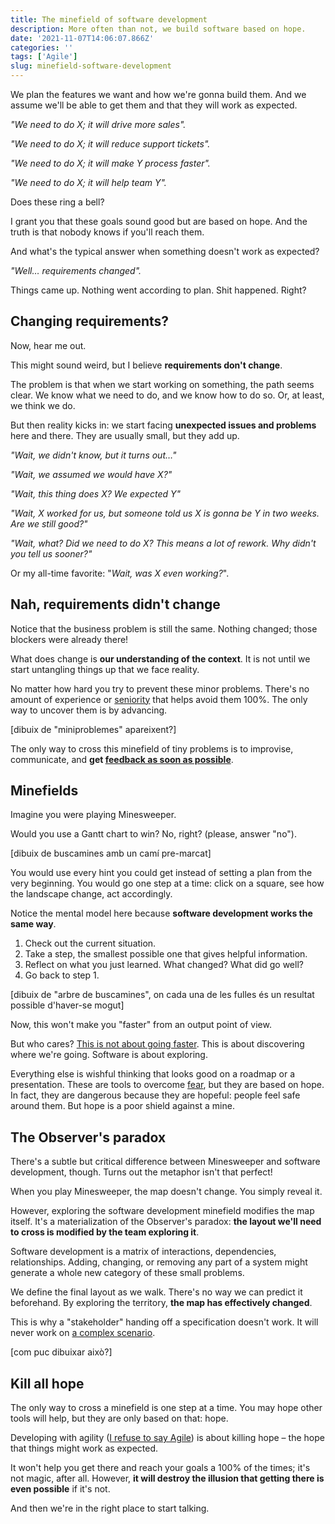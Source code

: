 ```yaml
---
title: The minefield of software development
description: More often than not, we build software based on hope.
date: '2021-11-07T14:06:07.866Z'
categories: ''
tags: ['Agile']
slug: minefield-software-development
---
```


We plan the features we want and how we're gonna build them. And we assume we'll be able to get them and that they will work as expected.

*"We need to do X; it will drive more sales".*

*"We need to do X; it will reduce support tickets".*

*"We need to do X; it will make Y process faster".*

*"We need to do X; it will help team Y".*

Does these ring a bell?

I grant you that these goals sound good but are based on hope. And the truth is that nobody knows if you'll reach them.

And what's the typical answer when something doesn't work as expected?

*"Well… requirements changed".*

Things came up. Nothing went according to plan. Shit happened. Right?


## Changing requirements?

Now, hear me out.

This might sound weird, but I believe **requirements don't change**.

The problem is that when we start working on something, the path seems clear. We know what we need to do, and we know how to do so. Or, at least, we think we do.

But then reality kicks in: we start facing **unexpected issues and problems** here and there. They are usually small, but they add up.

*"Wait, we didn't know, but it turns out…"*

*"Wait, we assumed we would have X?"*

*"Wait, this thing does X? We expected Y"*

*"Wait, X worked for us, but someone told us X is gonna be Y in two weeks. Are we still good?"*

*"Wait, what? Did we need to do X? This means a lot of rework. Why didn't you tell us sooner?"*

Or my all-time favorite: "*Wait, was X even working?*".


## Nah, requirements didn't change

Notice that the business problem is still the same. Nothing changed; those blockers were already there!

What does change is **our understanding of the context**. It is not until we start untangling things up that we face reality.

No matter how hard you try to prevent these minor problems. There's no amount of experience or [seniority](https://afontcu.dev/senior-developer-meaning/) that helps avoid them 100%. The only way to uncover them is by advancing.

[dibuix de "miniproblemes" apareixent?]

The only way to cross this minefield of tiny problems is to improvise, communicate, and **get [feedback as soon as possible](https://afontcu.dev/feedback-loops/)**.

## Minefields

Imagine you were playing Minesweeper.

Would you use a Gantt chart to win? No, right? (please, answer "no").

[dibuix de buscamines amb un camí pre-marcat]

You would use every hint you could get instead of setting a plan from the very beginning. You would go one step at a time: click on a square, see how the landscape change, act accordingly.

Notice the mental model here because **software development works the same way**.

1. Check out the current situation.
2. Take a step, the smallest possible one that gives helpful information.
3. Reflect on what you just learned. What changed? What did go well?
4. Go back to step 1.

[dibuix de "arbre de buscamines", on cada una de les fulles és un resultat possible d'haver-se mogut]

Now, this won't make you "faster" from an output point of view.

But who cares? [This is not about going faster](https://afontcu.dev/shoe-factory-build-software/). This is about discovering where we're going. Software is about exploring.

Everything else is wishful thinking that looks good on a roadmap or a presentation. These are tools to overcome [fear](https://afontcu.dev/fear/), but they are based on hope. In fact, they are dangerous because they are hopeful: people feel safe around them. But hope is a poor shield against a mine.


## The Observer's paradox

There's a subtle but critical difference between Minesweeper and software development, though. Turns out the metaphor isn't that perfect!

When you play Minesweeper, the map doesn't change. You simply reveal it.

However, exploring the software development minefield modifies the map itself. It's a materialization of the Observer's paradox: **the layout we'll need to cross is modified by the team exploring it**.

Software development is a matrix of interactions, dependencies, relationships. Adding, changing, or removing any part of a system might generate a whole new category of these small problems.

We define the final layout as we walk. There's no way we can predict it beforehand. By exploring the territory, **the map has effectively changed**.

This is why a "stakeholder" handing off a specification doesn't work. It will never work on [a complex scenario](https://afontcu.dev/embrace-unknowns/).

[com puc dibuixar això?]


## Kill all hope

The only way to cross a minefield is one step at a time. You may hope other tools will help, but they are only based on that: hope.

Developing with agility ([I refuse to say Agile](https://afontcu.dev/agile-is-dead/)) is about killing hope – the hope that things might work as expected.

It won't help you get there and reach your goals a 100% of the times; it's not magic, after all. However, **it will destroy the illusion that getting there is even possible** if it's not.

And then we're in the right place to start talking.
